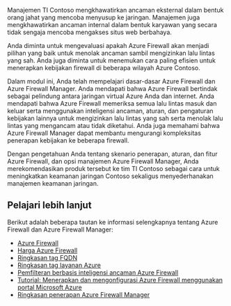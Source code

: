 Manajemen TI Contoso mengkhawatirkan ancaman eksternal dalam bentuk orang jahat yang mencoba menyusup ke jaringan. Manajemen juga mengkhawatirkan ancaman internal dalam bentuk karyawan yang secara tidak sengaja mencoba mengakses situs web berbahaya.

Anda diminta untuk mengevaluasi apakah Azure Firewall akan menjadi pilihan yang baik untuk menolak ancaman sambil mengizinkan lalu lintas yang sah. Anda juga diminta untuk menemukan cara paling efisien untuk menerapkan kebijakan firewall di beberapa wilayah Azure Contoso.

Dalam modul ini, Anda telah mempelajari dasar-dasar Azure Firewall dan Azure Firewall Manager. Anda mendapati bahwa Azure Firewall bertindak sebagai pelindung antara jaringan virtual Azure Anda dan internet. Anda mendapati bahwa Azure Firewall memeriksa semua lalu lintas masuk dan keluar serta menggunakan inteligensi ancaman, aturan, dan pengaturan kebijakan lainnya untuk mengizinkan lalu lintas yang sah serta menolak lalu lintas yang mengancam atau tidak diketahui. Anda juga memahami bahwa Azure Firewall Manager dapat membantu mengurangi kompleksitas penerapan kebijakan ke beberapa firewall.

Dengan pengetahuan Anda tentang skenario penerapan, aturan, dan fitur Azure Firewall, dan opsi manajemen Azure Firewall Manager, Anda merekomendasikan produk tersebut ke tim TI Contoso sebagai cara untuk meningkatkan keamanan jaringan Contoso sekaligus menyederhanakan manajemen keamanan jaringan.

## <a name="learn-more"></a>Pelajari lebih lanjut

Berikut adalah beberapa tautan ke informasi selengkapnya tentang Azure Firewall dan Azure Firewall Manager:

- [Azure Firewall](https://azure.microsoft.com//services/azure-firewall/)
- [Harga Azure Firewall](https://azure.microsoft.com/pricing/details/azure-firewall/)
- [Ringkasan tag FQDN](https://docs.microsoft.com/azure/firewall/fqdn-tags)
- [Ringkasan tag layanan Azure](https://docs.microsoft.com/azure/virtual-network/service-tags-overview#available-service-tags)
- [Pemfilteran berbasis inteligensi ancaman Azure Firewall](https://docs.microsoft.com/azure/firewall/threat-intel)
- [Tutorial: Menerapkan dan mengonfigurasi Azure Firewall menggunakan portal Microsoft Azure](https://docs.microsoft.com/azure/firewall/tutorial-firewall-deploy-portal?azure-portal=true)
- [Ringkasan penerapan Azure Firewall Manager](https://docs.microsoft.com/azure/firewall-manager/deployment-overview)
